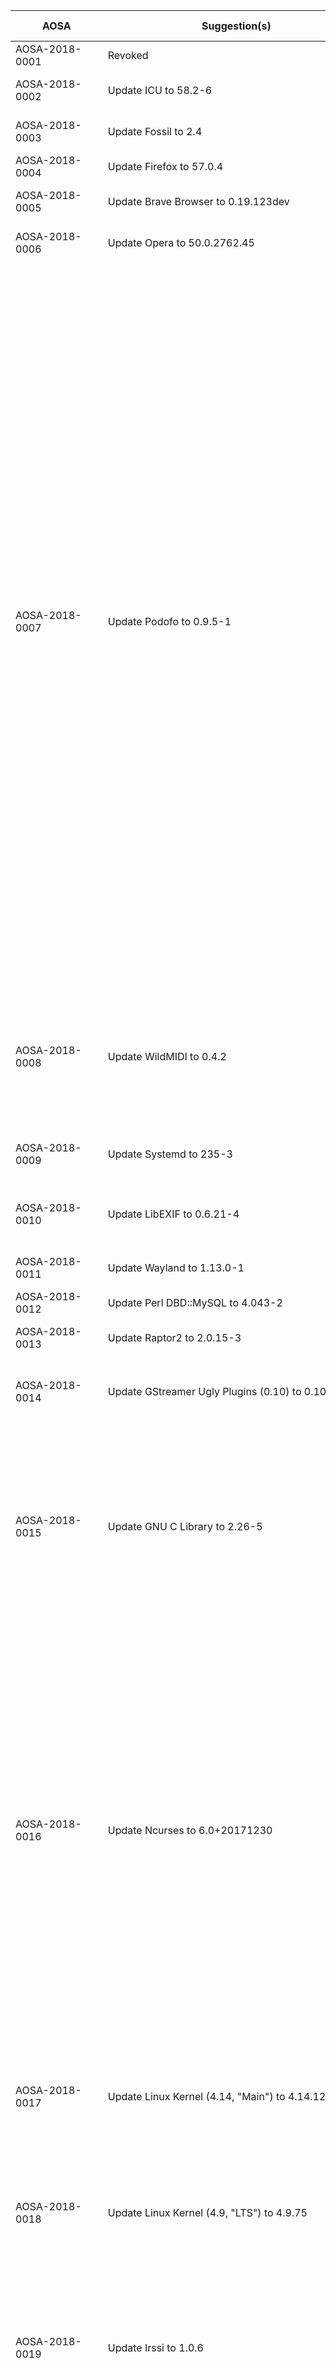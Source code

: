 <!-- TITLE: List of Announced AOSAs (2018) -->
<!-- SUBTITLE: An Archive of Announced AOSC OS Security Advisories (2018) -->

| &nbsp;&nbsp;&nbsp;&nbsp;&nbsp;&nbsp;&nbsp;&nbsp;&nbsp;&nbsp;AOSA&nbsp;&nbsp;&nbsp;&nbsp;&nbsp;&nbsp;&nbsp;&nbsp;&nbsp;&nbsp; | &nbsp;&nbsp;&nbsp;&nbsp;&nbsp;&nbsp;&nbsp;&nbsp;&nbsp;&nbsp;&nbsp;&nbsp;&nbsp;&nbsp;&nbsp;&nbsp;&nbsp;&nbsp;&nbsp;&nbsp;&nbsp;&nbsp;&nbsp;&nbsp;&nbsp;&nbsp;&nbsp;&nbsp;&nbsp;&nbsp;&nbsp;&nbsp;&nbsp;&nbsp;&nbsp;Suggestion(s)&nbsp;&nbsp;&nbsp;&nbsp;&nbsp;&nbsp;&nbsp;&nbsp;&nbsp;&nbsp;&nbsp;&nbsp;&nbsp;&nbsp;&nbsp;&nbsp;&nbsp;&nbsp;&nbsp;&nbsp;&nbsp;&nbsp;&nbsp;&nbsp;&nbsp;&nbsp;&nbsp;&nbsp;&nbsp;&nbsp;&nbsp;&nbsp;&nbsp;&nbsp;&nbsp; | Fixed CVE(s) |
| ------------ | --------------- | ------------------ |
| AOSA-2018-0001 | Revoked |
| AOSA-2018-0002 | Update ICU to 58.2-6 | CVE-2017-15422 |
| AOSA-2018-0003 | Update Fossil to 2.4 | CVE-2017-17459 |
| AOSA-2018-0004 | Update Firefox to 57.0.4 |
| AOSA-2018-0005 | Update Brave Browser to 0.19.123dev | CVE-2017-15429 |
| AOSA-2018-0006 | Update Opera to 50.0.2762.45 | CVE-2017-15429 |
| AOSA-2018-0007 | Update Podofo to 0.9.5-1 | CVE-2017-5852, CVE-2017-5853, CVE-2017-5854, CVE-2017-5855, CVE-2017-5886, CVE-2017-6840, CVE-2017-6842, CVE-2017-6843, CVE-2017-6844, CVE-2017-6847, CVE-2017-6848, CVE-2017-7378, CVE-2017-7379, CVE-2017-7380, CVE-2017-7381, CVE-2017-7382, CVE-2017-7383, CVE-2017-7994, CVE-2017-8787 |
| AOSA-2018-0008 | Update WildMIDI to 0.4.2 | CVE-2017-11661, CVE-2017-11662, CVE-2017-11663, CVE-2017-11664 |
| AOSA-2018-0009 | Update Systemd to 235-3 | CVE-2017-15908 |
| AOSA-2018-0010 | Update LibEXIF to 0.6.21-4 | CVE-2016-6328, CVE-2017-7544 |
| AOSA-2018-0011 | Update Wayland to 1.13.0-1 |
| AOSA-2018-0012 | Update Perl DBD::MySQL to 4.043-2 | CVE-2017-10788 |
| AOSA-2018-0013 | Update Raptor2 to 2.0.15-3 |
| AOSA-2018-0014 | Update GStreamer Ugly Plugins (0.10) to 0.10.19-6 | CVE-2017-5846, CVE-2017-5847 |
| AOSA-2018-0015 | Update GNU C Library to 2.26-5 | CVE-2017-15804, CVE-2017-15670, CVE-2017-15671, CVE-2017-1000408, CVE-2017-1000409 |
| AOSA-2018-0016 | Update Ncurses to 6.0+20171230 | CVE-2017-10684, CVE-2017-10685, CVE-2017-11112, CVE-2017-11113, CVE-2017-13728, CVE-2017-13729, CVE-2017-13730, CVE-2017-13731, CVE-2017-13732, CVE-2017-13733, CVE-2017-16879 |
| AOSA-2018-0017 | Update Linux Kernel (4.14, "Main") to 4.14.12 | CVE-2017-5753, CVE-2017-5715, CVE-2017-5754 |
| AOSA-2018-0018 | Update Linux Kernel (4.9, "LTS") to 4.9.75 | CVE-2017-5753, CVE-2017-5715, CVE-2017-5754 |
| AOSA-2018-0019 | Update Irssi to 1.0.6 | CVE-2018-5205, CVE-2018-5206, CVE-2018-5207, CVE-2018-5208 |
| AOSA-2018-0020 | Update NVIDIA Proprietary Driver Package to 390.12 | CVE-2017-5715, CVE-2017-5753, CVE-2017-5754 |
| AOSA-2018-0021 | Update Linux Kernel (4.14, "Main") to 4.14.12-1 |
| AOSA-2018-0022 | Update Linux Kernel (4.14, "Libre") to 4.14.12 | CVE-2017-5715, CVE-2017-5753, CVE-2017-5754 |
| AOSA-2018-0023 | Update GCC (GNU Compiler Collection) to 7.2.0-2 |
| AOSA-2018-0024 | Update Intel Microcode/uCode to 20180108 |
| AOSA-2018-0025 | Update WebKit2GTK+ to 2.18.5 | CVE-2017-5715, CVE-2017-5753 |
| AOSA-2018-0026 | Update Flash Player PepperAPI Plugin to 28.0.0.137 | CVE-2018-4871 |
| AOSA-2018-0027 | Update Poppler to 0.60.1-1 | CVE-2017-1000456 |
| AOSA-2018-0028 | Update IcoUtils (.ICO Utilities) to 0.32.2 | CVE-2017-5208, CVE-2017-5332, CVE-2017-5333, CVE-2017-6009, CVE-2017-6010, CVE-2017-6011 |
| AOSA-2018-0029 | Update Brave Browser to 0.19.131dev |
| AOSA-2018-0030 | Update Transmission to 2.92-2 |
| AOSA-2018-0031 | Update Wireshark to 2.4.4 | CVE-2018-5334, CVE-2018-5335, CVE-2018-5336, CVE-2017-5753 |
| AOSA-2018-0032 | Update LibVorbis to 1.3.5-2 | CVE-2017-14632, CVE-2017-14633 |
| AOSA-2018-0033 | Update PHP to 7.2.1 |
| AOSA-2018-0034 | Update Bind to 9.11.2.P1 | CVE-2017-3145 |
| AOSA-2018-0035 | Update Unbound to 1.6.8 | CVE-2017-15105 |
| AOSA-2018-0036 | Update Rsync to 3.1.2-4 | CVE-2018-5764 |
| AOSA-2018-0037 | Update Squid to 3.5.27-1 | CVE-2018-1000024, CVE-2018-1000027 |
| AOSA-2018-0038 | Update OpenJDK to 8u162b12 | CVE-2018-2581, CVE-2018-2582, CVE-2018-2588, CVE-2018-2599, CVE-2018-2602, CVE-2018-2603, CVE-2018-2618, CVE-2018-2627, CVE-2018-2629, CVE-2018-2633, CVE-2018-2634, CVE-2018-2637, CVE-2018-2638, CVE-2018-2639, CVE-2018-2641, CVE-2018-2657, CVE-2018-2663, CVE-2018-2675, CVE-2018-2677, CVE-2018-2678, CVE-2018-2679 |
| AOSA-2018-0039 | Update DHCP to 4.3.6-1 | CVE-2017-3144 |
| AOSA-2018-0040 | Update VirtualBox to 5.2.6 | CVE-2017-3736, CVE-2017-3736, CVE-2017-5645, CVE-2017-5715, CVE-2018-2676, CVE-2018-2685, CVE-2018-2686, CVE-2018-2687, CVE-2018-2688, CVE-2018-2689, CVE-2018-2690, CVE-2018-2693, CVE-2018-2694, CVE-2018-2698 |
| AOSA-2018-0041 | Update Firefox to 58.0 | CVE-2018-5089, CVE-2018-5090, CVE-2018-5091, CVE-2018-5092, CVE-2018-5093, CVE-2018-5094, CVE-2018-5095, CVE-2018-5097, CVE-2018-5098, CVE-2018-5099, CVE-2018-5100, CVE-2018-5101, CVE-2018-5102, CVE-2018-5103, CVE-2018-5104, CVE-2018-5105, CVE-2018-5106, CVE-2018-5107, CVE-2018-5108, CVE-2018-5109, CVE-2018-5110, CVE-2018-5111, CVE-2018-5112, CVE-2018-5113, CVE-2018-5114, CVE-2018-5115, CVE-2018-5116, CVE-2018-5117, CVE-2018-5118, CVE-2018-5119, CVE-2018-5121, CVE-2018-5122 |
| AOSA-2018-0042 | Update cURL to 7.58.0 | CVE-2018-1000005, CVE-2018-1000007 |
| AOSA-2018-0043 | Update Pale Moon to 27.6.2 | CVE-2017-7832, CVE-2017-7833, CVE-2017-7835, CVE-2017-7840 |
| AOSA-2018-0044 | Update WebKit2GTK+ to 2.18.6 | CVE-2018-4088, CVE-2018-4096, CVE-2017-7153, CVE-2017-7160, CVE-2017-7161, CVE-2017-7165, CVE-2017-13884, CVE-2017-13885 |
| AOSA-2018-0045 | Update Chromium and Google Chrome to 64.0.3282.119 | CVE-2018-6031, CVE-2018-6032, CVE-2018-6033, CVE-2018-6034, CVE-2018-6035, CVE-2018-6036, CVE-2018-6037, CVE-2018-6038, CVE-2018-6039, CVE-2018-6040, CVE-2018-6041, CVE-2018-6042, CVE-2018-6043, CVE-2018-6045, CVE-2018-6046, CVE-2018-6047, CVE-2018-6048, CVE-2017-6049, CVE-2018-6050, CVE-2018-6051, CVE-2018-6052, CVE-2018-6053, CVE-2018-6054, CVE-2017-15420 |
